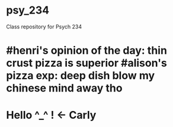 # psy_234
Class repository for Psych 234

#henri's opinion of the day: thin crust pizza is superior
#alison's pizza exp: deep dish blow my chinese mind away tho
=======

# Hello ^_^ ! <- Carly
